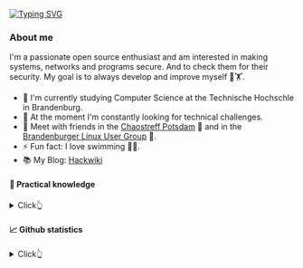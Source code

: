 [![Typing SVG](https://readme-typing-svg.herokuapp.com?font=Fira+Code&pause=1000&width=435&lines=Hello%2C+I'm+Sebastian+%F0%9F%91%8B;Interested+in+IT+Security+%F0%9F%9B%A1%EF%B8%8F;Terminal+Guru+%F0%9F%92%BB;Parselmouth+Speaking+Python+%F0%9F%90%8D;Loves+open+source+software+%F0%9F%90%A7)](https://git.io/typing-svg)

### About me

I'm a passionate open source enthusiast and am interested in making systems, networks and programs secure.
And to check them for their security. My goal is to always develop and improve myself 🧠🏋️.

- 🔭 I'm currently studying Computer Science at the Technische Hochschle in Brandenburg.
- 🌱 At the moment I'm constantly looking for technical challenges.
- 👯 Meet with friends in the [Chaostreff Potsdam](https://www.ccc-p.org/) 🚀 and in the [Brandenburger Linux User Group](https://www.bralug.de/) 🐧.
- ⚡ Fun fact: I love swimming 🏊‍♂️.
- 📚 My Blog: [Hackwiki](https://www.hackwiki.de/)

#### 🔨 Practical knowledge
<details>
<summary>
  Click👆
</summary>
<table>
	<tr>
		<th> Property </th>
	 	<th> Data </th>
	<tr>
	<tr>
		<td>Programming languages</td>
		<td>
			<p align="left">
				<a href="https://www.arduino.cc/" target="_blank">
					<img src="icons/Arduino.svg" alt="arduino" width="40" height="40" />
				</a>
				<a href="https://www.gnu.org/software/bash/" target="_blank">
					<img src="icons/Bash-Dark.svg" alt="bash" width="40" height="40" />
				</a>
				<a href="https://www.python.org" target="_blank">
					<img src="icons/Python-Dark.svg" alt="python" width="40" height="40" />
				</a>
			</p>
		</td>
	<tr>
	<tr>
		<td>Languages I have less experience with</td>
		<td>
			<p align="left">
				<a href="https://www.iso.org/standard/74528.html" target="_blank">
					<img src="icons/C.svg" alt="C" width="40" height="40" />
				</a>
				<a href="https://golang.org/" target="_blank">
					<img src="icons/GoLang.svg" alt="golandg" width="40" height="40" />
				</a>
				<a href="https://www.oracle.com/java/technologies/downloads/" target="_blank">
					<img src="icons/Java-Dark.svg" alt="java" width="40" height="40" />
				</a>
				<a href="https://www.lua.org/start.html" target="_blank">
					<img src="icons/Lua-Dark.svg" alt="lua" width="40" height="40" />
				</a>
				<a href="https://www.php.net/" target="_blank">
					<img src="icons/PHP-Dark.svg" alt="php" width="40" height="40" />
				</a>
			</p>
		</td>
	<tr>
	<tr>
		<td>Libraries and frameworks</td>
		<td>
			<p align="left">
				<a href="https://www.crummy.com/software/BeautifulSoup/bs4/doc/">
					<img src="img/BS.png" alt="BeautifulSoup" width="40" height="40" />
				</a>
				<a href="https://fastapi.tiangolo.com/" target="_blank">
					<img src="icons/FastAPI.svg" alt="FastAPI" width="40" height="40" />
				</a>
				<a href="https://flask.palletsprojects.com/" target="_blank">
					<img src="icons/Flask-Dark.svg" alt="Flask" width="40" height="40" />
				</a>
				<a href="https://graphql.org/" target="_blank">
					<img src="icons/GraphQL-Dark.svg" alt="Flask" width="40" height="40" />
				</a>
				<a href="https://riverbankcomputing.com/" target="_blank">
					<img src="img/pyqt.png" alt="PyQt" width="40" height="40" />
				</a>
				<a href="https://selenium-python.readthedocs.io/" target="_blank">
					<img src="icons/Selenium.svg" alt="Selenium" width="40" height="40" />
				</a>
				<a herf="https://www.sqlalchemy.org/" target="_blank">
					<img src="img/sqla.png" alt="Symfony" width="40" height="40" />
				</a>
				<a href="https://symfony.com/" target="_blank">
					<img src="icons/Symfony-Dark.svg" alt="Symfony" width="40" height="40" />
				</a>
			</p>
		</td>
	</tr>
	<tr>
		<td>Web Frontend Technologies</td>
		<td>
			<p align="left">
				<a href="https://en.wikipedia.org/wiki/HTML5" target="_blank">
					<img src="icons/HTML.svg" alt="HTML" width="40" height="40" />
				</a>
				<a href="https://www.w3.org/Style/CSS/" target="_blank">
					<img src="icons/CSS.svg" alt="CSS" width="40" height="40" />
				</a>
				<a href="https://developer.mozilla.org/en-US/docs/Web/JavaScript" target="_blank">
					<img src="icons/JavaScript.svg" alt="javascript" width="40" height="40" />
				</a>
				<a href="https://getbootstrap.com/" target="_blank">
					<img src="icons/Bootstrap.svg" alt="Bootstrap" width="40" height="40" />
				</a>
				<a href="https://reactjs.org/" target="_blank">
					<img src="icons/React-Dark.svg" alt="React" width="40" height="40" />
				</a>
				<a href="https://gohugo.io/" target="_blank">
					<img src="img/hugo.png" alt="Hugo" width="40" height="40" />
				</a>
			</p>
		</td>
	</tr>
	<tr>
		<td>Databases</td>
		<td>
			<p align="left">
				<a href="https://www.influxdata.com/" target="_blank">
					<img src="img/influxdb.png" alt="Influx DB" width="40" height="40" />
				</a>
				<a href="https://www.mysql.com/" target="_blank">
					<img src="icons/MySQL-Dark.svg" alt="MySQL" width="40" height="40" />
				</a>
				<a href="https://www.postgresql.org/" target="_blank">
					<img src="icons/PostgreSQL-Dark.svg" alt="Postgre" width="40" height="40" />
				</a>
				<a href="https://www.sqlite.org/index.html" target="_blank">
					<img src="icons/SQLite.svg" alt="SQLite" width="40" height="40" />
				</a>
			</p>
		</td>
	</tr>
	<tr>
		<td>DevOps</td>
		<td>
			<p align="left">
				<a href="https://aws.amazon.com/de/" target="_blank">
					<img src="icons/AWS-Dark.svg" alt="git" width="40" height="40" />
				</a>
				<a href="https://www.digitalocean.com/" target="_blank">
					<img src="icons/DigitalOcean.svg" alt="git" width="40" height="40" />
				</a>
			</p>
			<p align="left">
				<a href="https://git-scm.com/" target="_blank">
					<img src="icons/Git.svg" alt="git" width="40" height="40" />
				</a>
				<a href="https://github.com/" target="_blank">
					<img src="icons/Github-Dark.svg" alt="Github" width="40" height="40" />
				</a>
				<a href="https://github.com/features/actions" target="_blank">
					<img src="icons/GithubActions-Dark.svg" alt="Github" width="40" height="40" />
				</a>
				<a href="https://about.gitlab.com" target="_blank">
					<img src="icons/GitLab-Dark.svg" alt="GitLab" width="40" height="40" />
				</a>
			</p>
			<p align="left">
				<a herf="https://www.packer.io/" target="_blank">
					<img src="icons/Packer.svg" alt="Packer" width="40" height="40" />
				</a>
				<a href="https://docs.saltproject.io/en/latest/" target="_blank">
					<img src="img/salt.png" alt="Salt" width="40" height="40" />
				</a>
				<a herf="https://www.terraform.io/" target="_blank">
					<img src="icons/Terraform.svg" alt="Terraform" width="40" height="40" />
				</a>
			</p>
			<p align="left">
				<a href="https://www.docker.com/" target="_blank">
					<img src="icons/Docker.svg" alt="Docker" width="40" height="40" />
				</a>
				<a href="https://docs.docker.com/compose/" target="_blank">
					<img src="img/docker-compose.png" alt="Docker-Compose" width="40" height="40" />
				</a>
				<a href="https://linuxcontainers.org/" target="_blank">
					<img src="img/lxc.png" alt="LCX" width="40" height="40">
				</a>
				<a href="https://www.proxmox.com/" target="_blank">
					<img src="img/Proxmox.png" alt="Proxmox VE" width="40" height="40" />
				</a>
			</p>
			<p align="left">
				<a href="https://www.atlassian.com/de/software/jira" target="_blank">
					<img src="img/Jira.png" alt="Jira" width="40" height="40" />
				</a> 
				<a href="https://kanboard.org/" target="_blank">
					<img src="img/Kanboard.png" alt="Kanboard" width="40" height="40" />
				</a>
			</p>
			<p align="left">
				<a href="https://grafana.com/" target="_blank">
					<img src="icons/Grafana-Dark.svg" alt="Grafana" width="40" height="40" />
				</a> 
				<a href="https://www.zabbix.com/" target="_blank">
					<img src="img/Zabbix.png" alt="Zabbix" width="40" height="40" />
				</a>
			</p>
    	</td>
    </tr>
	<tr>
		<td>Security Tools</td>
		<td>
			<p align="left">
				<a href="https://www.greenbone.net/" target="_blank">
					<img src="img/Greenbone.png" alt="Greenbone Security Manager" width="40" height="40" />
				</a>
				<a href="https://www.metasploit.com/" target="_blank">
					<img src="img/Metasploit.png" alt="Metasploit" width="40" height="40" />
				</a>
				<a href="https://nmap.org/" target="_blank">
					<img src="img/nmap.png" alt="Nmap" width="40" height="40" />
				</a>
				<a href="https://www.volatilityfoundation.org/" target="_blank">
					<img src="img/Volatility.png" alt="Volatility" width="40" height="40" />
				</a>
				<a href="https://www.wireshark.org/" target="_blank">
					<img src="img/wireshark.png" alt="Wireshark" width="40" height="40" />
				</a>
			</p>
		</td>
	</tr>
	<tr>
		<td>OS</td>
		<td>
			<p align="left">
				<a href="https://www.alpinelinux.org/" target="_blank">
					<img src="img/Alpine.png" alt="Alpine" width="40" height="40" />
				</a>
				<a href="https://www.debian.org/index.de.html" target="_blank">
					<img src="img/Debian.png" alt="Debian" width="40" height="40" />
				</a>
				<a href="https://ubuntu.com/" target="_blank">
					<img src="img/Ubuntu.png" alt="Ubuntu" width="40" height="40" />
				</a>
				<a href="https://www.kali.org/" target="_blank">
					<img src="img/Kali.png" alt="Kali" width="40" height="40" />
				</a>
			</p>
		</td>
	<tr>
	<tr>
		<td>Backup</td>
		<td>
			<p align="left">
				<a href="https://www.proxmox.com/en/proxmox-backup-server" target="_blank">
					<img src="img/Proxmox.png" alt="Proxmox Backup" width="40" height="40" />
				</a> 
				<a href="https://restic.net/" target="_blank">
					<img src="img/Restic.png" alt="Restic" width="40" height="40" />
				</a>
				<a href="https://github.com/teejee2008/timeshift" target="_blank">
					<img src="img/timeshift.png" alt="Time Shift" width="40" height="40" />
				</a>
			</p>
		</td>
	<tr>
	<tr>
		<td>Network</td>
		<td>
			<p align="left">
				<a href="https://www.ui.com/download/unifi/" target="_blank">
					<img src="img/unifi.png" alt="UniFi Network Controller" width="40" height="40" />
				</a>
				<a href="https://openvpn.net/" target="_blank">
					<img src="img/openvpn.png" alt="OpenVPN" width="40" height="40" />
				</a>
			</p>
		</td>
	</tr>
	<tr>
		<td>Text Editors</td>
		<td>
			<p align="left">
				<a href="https://www.eclipse.org/" target="_blank">
					<img src="icons/Eclipse-Dark.svg" alt="Eclipse" width="40" height="40" />
				</a>
				<a href="https://www.sublimetext.com/" target="_blank">
					<img src="icons/SublimeText.svg" alt="Sublime" width="40" height="40" />
				</a>
				<a href="https://www.vim.org/" target="_blank">
					<img src="icons/VIM-Dark.svg" alt="Vim" width="40" height="40" />
				</a>
				<a href="https://code.visualstudio.com/" target="_blank">
					<img src="icons/VSCode-Dark.svg" alt="VSCode" width="40" height="40" />
				</a>
			</p>
		</td>
	</tr>
	<tr> 
		<td>Documentation</td>
		<td>
			<p align="left">
				</a> <a href="https://www.bookstackapp.com/" target="_blank">
					<img src="img/Bookstack.png" alt="Bookstack" width="40" height="40" />
				</a>
				</a> <a href="https://hedgedoc.org/" target="_blank">
					<img src="img/HedgeDoc.png" alt="HedgeDoc" width="40" height="40" />
				</a>
				</a> <a href="https://www.dokuwiki.org/dokuwiki" target="_blank">
					<img src="img/dokuwiki.png" alt="Doku Wiki" width="40" height="40" />
				</a>
			</p>
		</td>
	</tr>
	<tr> 
		<td>Markup language</td>
		<td>
			<p align="left">
				<a href="https://www.latex-project.org/" target="_blank">
					<img src="icons/LaTeX-Dark.svg" alt="LaTex" width="40" height="40" />
				</a>
				<a href="https://daringfireball.net/projects/markdown/" target="_blank">
					<img src="icons/Markdown-Dark.svg" alt="Markdown" width="40" height="40" />
				</a>
			</p>
		</td>
	</tr>
	<tr>
		<td>Other Tools</td>
		<td>
			<p align="left">
				<a href="https://www.home-assistant.io/" target="_blank">
					<img src="img/HA.png" alt="Home Assistant" width="40" height="40" />
				</a>
				<a href="https://meet.jit.si/" target="_blank">
					<img src="img/jitsi.png" alt="Jitsi" width="40" height="40" />
				</a>
				<a href="https://nextcloud.com/" target="_blank">
					<img src="img/nextcloud.png" alt="Nextcloud" width="80" height="40" />
				</a>
				<a href="https://de.overleaf.com/" target="_blank">
					<img src="img/overleaf.png" alt="Overleaf" width="40" height="40" />
				</a>
				<a href="https://www.postman.com/" target="_blank">
					<img src="icons/Postman.svg" alt="Postman" width="40" height="40" />
				</a>
				<a href="https://psono.com/" target="_blank">
					<img src="img/psono.png" alt="Psono" width="40" height="40" />
				</a>
				<a href="https://www.univention.de/produkte/ucs/" target="_blank">
					<img src="img/ucs.png" alt="UCS" width="40" height="40" />
				</a>
			</p>
		</td>
	</tr>
</table>

</details>

#### 📈 Github statistics
<details>
<summary>
  Click👆
</summary>
<img alige="left" src="https://github-readme-stats.vercel.app/api?username=53845714nF&show_icons=true&hide_border=true&theme=dark" />
<img alige="rigth" src="https://github-readme-stats.vercel.app/api/top-langs/?username=53845714nF&langs_count=8&show_icons=true&hide_border=true&theme=dark" />
</details>
